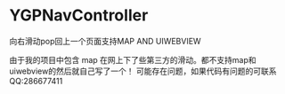 YGPNavController
================
向右滑动pop回上一个页面支持MAP AND UIWEBVIEW

由于我的项目中包含 map 在网上下了些第三方的滑动。都不支持map和uiwebview的然后就自己写了一个！
可能存在问题，如果代码有问题的可联系QQ:286677411
